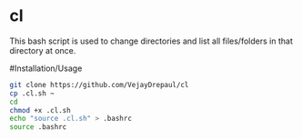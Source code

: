 # cl
This bash script is used to change directories and list all files/folders in that directory at once.

#Installation/Usage
```bash 
git clone https://github.com/VejayDrepaul/cl
cp .cl.sh ~
cd
chmod +x .cl.sh
echo "source .cl.sh" > .bashrc
source .bashrc
``` 
